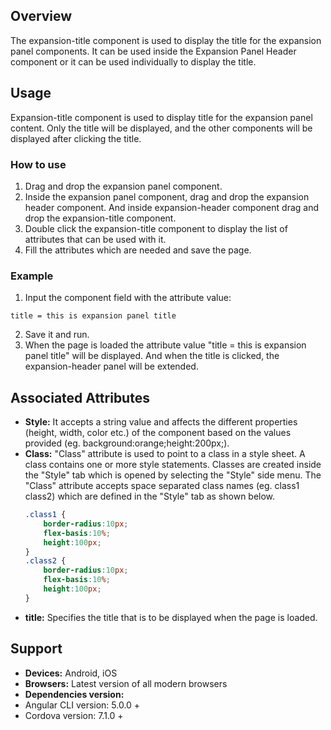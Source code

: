 ## Overview 
The expansion-title component is used to display the title for the expansion panel components. It can be used inside the Expansion Panel Header component or it can be used individually to display the title.
## Usage
Expansion-title component is used to display title for the expansion panel content. Only the title will be displayed, and the other components will be displayed after clicking the title.
### How to use  
1. Drag and drop the expansion panel component. 
2. Inside the expansion panel component, drag and drop the expansion header component. And inside expansion-header component drag and drop the expansion-title component.
3. Double click the expansion-title component to display the list of attributes that can be used with it.
4. Fill the attributes which are needed and save the page.

### Example 
1. Input the component field with the attribute value:
``` 
title = this is expansion panel title
```
2. Save it and run.
3. When the page is loaded the attribute value "title = this is expansion panel title" will be displayed. And when the title is clicked, the expansion-header panel will be extended.

## Associated Attributes 
- **Style:** It accepts a string value and affects the different properties (height, width, color etc.) of the component based on the values provided (eg. background:orange;height:200px;).
- **Class:** "Class" attribute is used to point to a class in a style sheet. A class contains one or more style statements. Classes are created inside the "Style" tab which is opened by selecting the "Style" side menu. The "Class" attribute accepts space separated class names (eg. class1 class2) which are defined in the "Style" tab as shown below.
    ```css
    .class1 {
        border-radius:10px;
        flex-basis:10%;
        height:100px;
    }
    .class2 {
        border-radius:10px;
        flex-basis:10%;
        height:100px;
    }
    
    ```
- **title:** Specifies the title that is to be displayed when the page is loaded. 
## Support
- **Devices:** Android, iOS
- **Browsers:**  Latest version of all modern browsers
- **Dependencies version:** 
- Angular CLI version: 5.0.0 + 
- Cordova version: 7.1.0 + 
